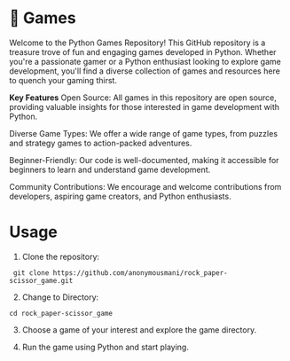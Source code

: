 # 🎲 Games

Welcome to the Python Games Repository! This GitHub repository is a treasure trove of fun and engaging games developed in Python. Whether you're a passionate gamer or a Python enthusiast looking to explore game development, you'll find a diverse collection of games and resources here to quench your gaming thirst.

**Key Features**
Open Source: All games in this repository are open source, providing valuable insights for those interested in game development with Python.

Diverse Game Types: We offer a wide range of game types, from puzzles and strategy games to action-packed adventures.

Beginner-Friendly: Our code is well-documented, making it accessible for beginners to learn and understand game development.

Community Contributions: We encourage and welcome contributions from developers, aspiring game creators, and Python enthusiasts.

# Usage

1. Clone the repository:
```
 git clone https://github.com/anonymousmani/rock_paper-scissor_game.git
```
2. Change to Directory:
```
cd rock_paper-scissor_game
```
3. Choose a game of your interest and explore the game directory.

4. Run the game using Python and start playing.
